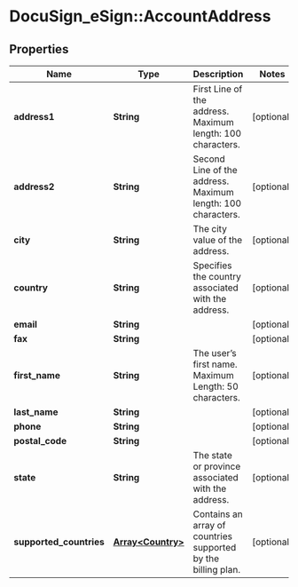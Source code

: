 # DocuSign_eSign::AccountAddress

## Properties
Name | Type | Description | Notes
------------ | ------------- | ------------- | -------------
**address1** | **String** | First Line of the address. Maximum length: 100 characters. | [optional] 
**address2** | **String** | Second Line of the address. Maximum length: 100 characters. | [optional] 
**city** | **String** | The city value of the address. | [optional] 
**country** | **String** | Specifies the country associated with the address. | [optional] 
**email** | **String** |  | [optional] 
**fax** | **String** |  | [optional] 
**first_name** | **String** | The user’s first name.  Maximum Length: 50 characters. | [optional] 
**last_name** | **String** |  | [optional] 
**phone** | **String** |  | [optional] 
**postal_code** | **String** |  | [optional] 
**state** | **String** | The state or province associated with the address. | [optional] 
**supported_countries** | [**Array&lt;Country&gt;**](Country.md) | Contains an array of countries supported by the billing plan. | [optional] 


